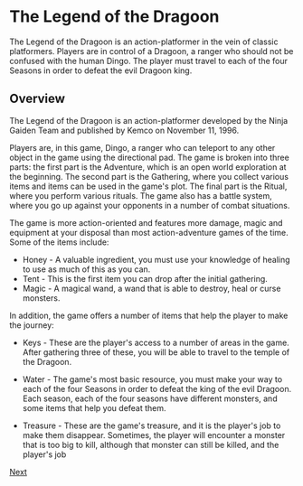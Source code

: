# The Legend of the Dragoon

The Legend of the Dragoon is an action-platformer in the vein of classic platformers. Players are in control of a Dragoon, a ranger who should not be confused with the human Dingo. The player must travel to each of the four Seasons in order to defeat the evil Dragoon king.

## Overview

The Legend of the Dragoon is an action-platformer developed by the Ninja Gaiden Team and published by Kemco on November 11, 1996.

Players are, in this game, Dingo, a ranger who can teleport to any other object in the game using the directional pad. The game is broken into three parts: the first part is the Adventure, which is an open world exploration at the beginning. The second part is the Gathering, where you collect various items and items can be used in the game's plot. The final part is the Ritual, where you perform various rituals. The game also has a battle system, where you go up against your opponents in a number of combat situations.

The game is more action-oriented and features more damage, magic and equipment at your disposal than most action-adventure games of the time. Some of the items include:

*   Honey - A valuable ingredient, you must use your knowledge of healing to use as much of this as you can.
*   Tent - This is the first item you can drop after the initial gathering.
*   Magic - A magical wand, a wand that is able to destroy, heal or curse monsters.

In addition, the game offers a number of items that help the player to make the journey:

*   Keys - These are the player's access to a number of areas in the game. After gathering three of these, you will be able to travel to the temple of the Dragoon.

*   Water - The game's most basic resource, you must make your way to each of the four Seasons in order to defeat the king of the evil Dragoon. Each season, each of the four seasons have different monsters, and some items that help you defeat them.

*   Treasure - These are the game's treasure, and it is the player's job to make them disappear. Sometimes, the player will encounter a monster that is too big to kill, although that monster can still be killed, and the player's job

[Next](260.md)